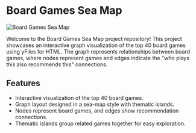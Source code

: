 # Board Games Sea Map

![Board Games Sea Map](./demo.png)

Welcome to the Board Games Sea Map project repository! This project showcases an interactive graph visualization of the top 40 board games using yFiles for HTML. The graph represents relationships between board games, where nodes represent games and edges indicate the "who plays this also recommends this" connections.

## Features

- Interactive visualization of the top 40 board games.
- Graph layout designed in a sea-map style with thematic islands.
- Nodes represent board games, and edges show recommendation connections.
- Thematic islands group related games together for easy exploration.
